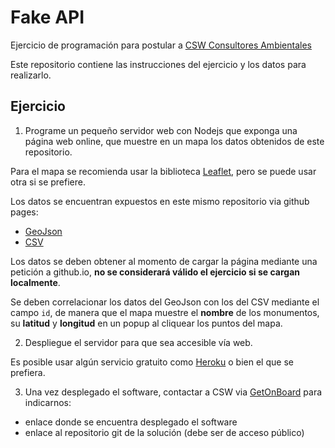 # Fake API

Ejercicio de programación para postular a [CSW Consultores
Ambientales](https://csw.cl/)

Este repositorio contiene las instrucciones del ejercicio y los datos para
realizarlo.

## Ejercicio

1. Programe un pequeño servidor web con Nodejs que exponga una página web
   online, que muestre en un mapa los datos obtenidos de este repositorio.

Para el mapa se recomienda usar la biblioteca
[Leaflet](https://leafletjs.com/), pero se puede usar otra si se prefiere.

Los datos se encuentran expuestos en este mismo repositorio via github pages:

  - [GeoJson](http://cswcl.github.io/fake-api/monumentos_historicos_extracto.geojson)
  - [CSV](http://cswcl.github.io/fake-api/monumentos_historicos_extracto.csv)

Los datos se deben obtener al momento de cargar la página mediante una petición
a github.io, **no se considerará válido el ejercicio si se cargan localmente**.

Se deben correlacionar los datos del GeoJson con los del CSV mediante el campo
`id`, de manera que el mapa muestre el **nombre** de los monumentos, su
**latitud** y **longitud** en un popup al cliquear los puntos del mapa.

2. Despliegue el servidor para que sea accesible vía web.

Es posible usar algún servicio gratuito como [Heroku](https://heroku.com/) o
bien el que se prefiera.

3. Una vez desplegado el software, contactar a CSW via
[GetOnBoard](https://www.getonbrd.cl/) para indicarnos:
  - enlace donde se encuentra desplegado el software
  - enlace al repositorio git de la solución (debe ser de acceso público)
